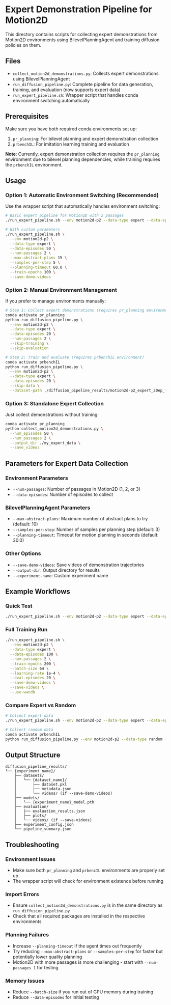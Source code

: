 # Expert Demonstration Pipeline for Motion2D

This directory contains scripts for collecting expert demonstrations from Motion2D environments using BilevelPlanningAgent and training diffusion policies on them.

## Files

- `collect_motion2d_demonstrations.py`: Collects expert demonstrations using BilevelPlanningAgent
- `run_diffusion_pipeline.py`: Complete pipeline for data generation, training, and evaluation (now supports expert data)
- `run_expert_pipeline.sh`: Wrapper script that handles conda environment switching automatically

## Prerequisites

Make sure you have both required conda environments set up:

1. `pr_planning`: For bilevel planning and expert demonstration collection  
2. `prbenchIL`: For imitation learning training and evaluation

**Note**: Currently, expert demonstration collection requires the `pr_planning` environment due to bilevel planning dependencies, while training requires the `prbenchIL` environment.

## Usage

### Option 1: Automatic Environment Switching (Recommended)

Use the wrapper script that automatically handles environment switching:

```bash
# Basic expert pipeline for Motion2D with 2 passages
./run_expert_pipeline.sh --env motion2d-p2 --data-type expert --data-episodes 20

# With custom parameters
./run_expert_pipeline.sh \
  --env motion2d-p2 \
  --data-type expert \
  --data-episodes 50 \
  --num-passages 2 \
  --max-abstract-plans 15 \
  --samples-per-step 5 \
  --planning-timeout 60.0 \
  --train-epochs 100 \
  --save-demo-videos
```

### Option 2: Manual Environment Management

If you prefer to manage environments manually:

```bash
# Step 1: Collect expert demonstrations (requires pr_planning environment)
conda activate pr_planning
python run_diffusion_pipeline.py \
  --env motion2d-p2 \
  --data-type expert \
  --data-episodes 20 \
  --num-passages 2 \
  --skip-training \
  --skip-evaluation

# Step 2: Train and evaluate (requires prbenchIL environment)  
conda activate prbenchIL
python run_diffusion_pipeline.py \
  --env motion2d-p2 \
  --data-type expert \
  --data-episodes 20 \
  --skip-data \
  --dataset-path ./diffusion_pipeline_results/motion2d-p2_expert_20ep_*/datasets/motion2d-p2_expert_20ep
```

### Option 3: Standalone Expert Collection

Just collect demonstrations without training:

```bash
conda activate pr_planning
python collect_motion2d_demonstrations.py \
  --num_episodes 50 \
  --num_passages 2 \
  --output_dir ./my_expert_data \
  --save_videos
```

## Parameters for Expert Data Collection

### Environment Parameters
- `--num-passages`: Number of passages in Motion2D (1, 2, or 3)
- `--data-episodes`: Number of episodes to collect

### BilevelPlanningAgent Parameters
- `--max-abstract-plans`: Maximum number of abstract plans to try (default: 10)
- `--samples-per-step`: Number of samples per planning step (default: 3) 
- `--planning-timeout`: Timeout for motion planning in seconds (default: 30.0)

### Other Options
- `--save-demo-videos`: Save videos of demonstration trajectories
- `--output-dir`: Output directory for results
- `--experiment-name`: Custom experiment name

## Example Workflows

### Quick Test
```bash
./run_expert_pipeline.sh --env motion2d-p2 --data-type expert --data-episodes 5 --train-epochs 10
```

### Full Training Run
```bash
./run_expert_pipeline.sh \
  --env motion2d-p2 \
  --data-type expert \
  --data-episodes 100 \
  --num-passages 2 \
  --train-epochs 200 \
  --batch-size 64 \
  --learning-rate 1e-4 \
  --eval-episodes 20 \
  --save-demo-videos \
  --save-videos \
  --use-wandb
```

### Compare Expert vs Random
```bash
# Collect expert data
./run_expert_pipeline.sh --env motion2d-p2 --data-type expert --data-episodes 50 --experiment-name expert_baseline

# Collect random data  
conda activate prbenchIL
python run_diffusion_pipeline.py --env motion2d-p2 --data-type random --data-episodes 50 --experiment-name random_baseline
```

## Output Structure

```
diffusion_pipeline_results/
└── {experiment_name}/
    ├── datasets/
    │   └── {dataset_name}/
    │       ├── dataset.pkl
    │       ├── metadata.json
    │       └── videos/ (if --save-demo-videos)
    ├── models/
    │   └── {experiment_name}_model.pth
    ├── evaluation/
    │   ├── evaluation_results.json
    │   ├── plots/
    │   └── videos/ (if --save-videos)
    ├── experiment_config.json
    └── pipeline_summary.json
```

## Troubleshooting

### Environment Issues
- Make sure both `pr_planning` and `prbencIL` environments are properly set up
- The wrapper script will check for environment existence before running

### Import Errors
- Ensure `collect_motion2d_demonstrations.py` is in the same directory as `run_diffusion_pipeline.py`
- Check that all required packages are installed in the respective environments

### Planning Failures
- Increase `--planning-timeout` if the agent times out frequently
- Try reducing `--max-abstract-plans` or `--samples-per-step` for faster but potentially lower quality planning
- Motion2D with more passages is more challenging - start with `--num-passages 1` for testing

### Memory Issues
- Reduce `--batch-size` if you run out of GPU memory during training
- Reduce `--data-episodes` for initial testing
